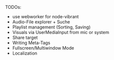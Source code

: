 TODOs:

- use webworker for node-vibrant
- Audio-File explorer + Suche
- Playlist management (Sorting, Saving)
- Visuals via UserMediaInput from mic or system
- Share target
- Writing Meta-Tags
- Fullscreen/Multiwindow Mode
- Localization
